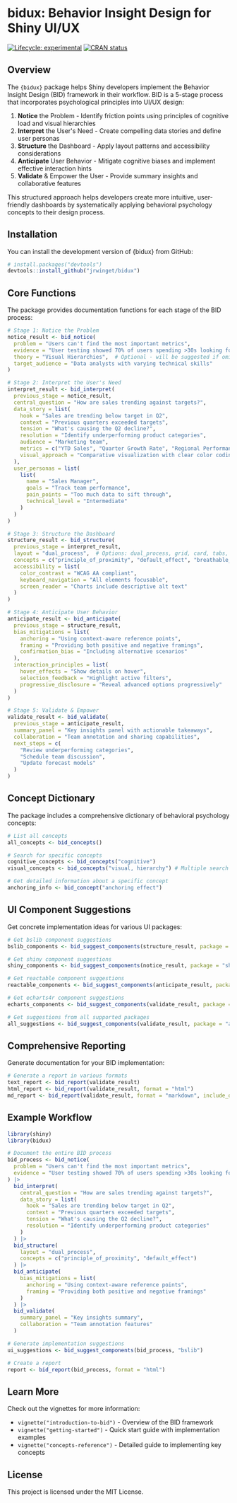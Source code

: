 # bidux: Behavior Insight Design for Shiny UI/UX

<!-- badges: start -->
[![Lifecycle: experimental](https://img.shields.io/badge/lifecycle-experimental-orange.svg)](https://lifecycle.r-lib.org/articles/stages.html#experimental)
[![CRAN status](https://www.r-pkg.org/badges/version/bidux)](https://CRAN.r-status.org/package=bidux)
<!-- badges: end -->

## Overview

The `{bidux}` package helps Shiny developers implement the Behavior Insight Design (BID) framework in their workflow. BID is a 5-stage process that incorporates psychological principles into UI/UX design:

1. **Notice** the Problem - Identify friction points using principles of cognitive load and visual hierarchies
2. **Interpret** the User's Need - Create compelling data stories and define user personas
3. **Structure** the Dashboard - Apply layout patterns and accessibility considerations
4. **Anticipate** User Behavior - Mitigate cognitive biases and implement effective interaction hints
5. **Validate** & Empower the User - Provide summary insights and collaborative features

This structured approach helps developers create more intuitive, user-friendly dashboards by systematically applying behavioral psychology concepts to their design process.

## Installation

You can install the development version of {bidux} from GitHub:

```r
# install.packages("devtools")
devtools::install_github("jrwinget/bidux")
```

## Core Functions

The package provides documentation functions for each stage of the BID process:

```r
# Stage 1: Notice the Problem
notice_result <- bid_notice(
  problem = "Users can't find the most important metrics",
  evidence = "User testing showed 70% of users spending >30s looking for key metrics",
  theory = "Visual Hierarchies",  # Optional - will be suggested if omitted
  target_audience = "Data analysts with varying technical skills"
)

# Stage 2: Interpret the User's Need
interpret_result <- bid_interpret(
  previous_stage = notice_result,
  central_question = "How are sales trending against targets?",
  data_story = list(
    hook = "Sales are trending below target in Q2",
    context = "Previous quarters exceeded targets",
    tension = "What's causing the Q2 decline?",
    resolution = "Identify underperforming product categories",
    audience = "Marketing team",
    metrics = c("YTD Sales", "Quarter Growth Rate", "Regional Performance"),
    visual_approach = "Comparative visualization with clear color coding"
  ),
  user_personas = list(
    list(
      name = "Sales Manager",
      goals = "Track team performance",
      pain_points = "Too much data to sift through",
      technical_level = "Intermediate"
    )
  )
)

# Stage 3: Structure the Dashboard
structure_result <- bid_structure(
  previous_stage = interpret_result,
  layout = "dual_process",  # Options: dual_process, grid, card, tabs, breathable
  concepts = c("principle_of_proximity", "default_effect", "breathable_layouts"),
  accessibility = list(
    color_contrast = "WCAG AA compliant",
    keyboard_navigation = "All elements focusable",
    screen_reader = "Charts include descriptive alt text"
  )
)

# Stage 4: Anticipate User Behavior
anticipate_result <- bid_anticipate(
  previous_stage = structure_result,
  bias_mitigations = list(
    anchoring = "Using context-aware reference points",
    framing = "Providing both positive and negative framings",
    confirmation_bias = "Including alternative scenarios"
  ),
  interaction_principles = list(
    hover_effects = "Show details on hover",
    selection_feedback = "Highlight active filters",
    progressive_disclosure = "Reveal advanced options progressively"
  )
)

# Stage 5: Validate & Empower
validate_result <- bid_validate(
  previous_stage = anticipate_result,
  summary_panel = "Key insights panel with actionable takeaways",
  collaboration = "Team annotation and sharing capabilities",
  next_steps = c(
    "Review underperforming categories",
    "Schedule team discussion",
    "Update forecast models"
  )
)
```

## Concept Dictionary

The package includes a comprehensive dictionary of behavioral psychology concepts:

```r
# List all concepts
all_concepts <- bid_concepts()

# Search for specific concepts
cognitive_concepts <- bid_concepts("cognitive")
visual_concepts <- bid_concepts("visual, hierarchy") # Multiple search terms

# Get detailed information about a specific concept
anchoring_info <- bid_concept("anchoring effect")
```

## UI Component Suggestions

Get concrete implementation ideas for various UI packages:

```r
# Get bslib component suggestions
bslib_components <- bid_suggest_components(structure_result, package = "bslib")

# Get shiny component suggestions
shiny_components <- bid_suggest_components(notice_result, package = "shiny")

# Get reactable component suggestions
reactable_components <- bid_suggest_components(anticipate_result, package = "reactable")

# Get echarts4r component suggestions
echarts_components <- bid_suggest_components(validate_result, package = "echarts4r")

# Get suggestions from all supported packages
all_suggestions <- bid_suggest_components(validate_result, package = "all")
```

## Comprehensive Reporting

Generate documentation for your BID implementation:

```r
# Generate a report in various formats
text_report <- bid_report(validate_result)
html_report <- bid_report(validate_result, format = "html")
md_report <- bid_report(validate_result, format = "markdown", include_diagrams = TRUE)
```

## Example Workflow

```r
library(shiny)
library(bidux)

# Document the entire BID process
bid_process <- bid_notice(
  problem = "Users can't find the most important metrics",
  evidence = "User testing showed 70% of users spending >30s looking for key metrics"
) |>
  bid_interpret(
    central_question = "How are sales trending against targets?",
    data_story = list(
      hook = "Sales are trending below target in Q2",
      context = "Previous quarters exceeded targets",
      tension = "What's causing the Q2 decline?",
      resolution = "Identify underperforming product categories"
    )
  ) |>
  bid_structure(
    layout = "dual_process",
    concepts = c("principle_of_proximity", "default_effect")
  ) |>
  bid_anticipate(
    bias_mitigations = list(
      anchoring = "Using context-aware reference points",
      framing = "Providing both positive and negative framings"
    )
  ) |>
  bid_validate(
    summary_panel = "Key insights summary",
    collaboration = "Team annotation features"
  )

# Generate implementation suggestions
ui_suggestions <- bid_suggest_components(bid_process, "bslib")

# Create a report
report <- bid_report(bid_process, format = "html")
```

## Learn More

Check out the vignettes for more information:

* `vignette("introduction-to-bid")` - Overview of the BID framework
* `vignette("getting-started")` - Quick start guide with implementation examples
* `vignette("concepts-reference")` - Detailed guide to implementing key concepts

## License

This project is licensed under the MIT License.
